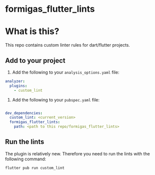 # formigas_flutter_lints



# What is this?

This repo contains custom linter rules for dart/flutter projects.

## Add to your project

1. Add the following to your `analysis_options.yaml` file:
```yaml
analyzer:
  plugins:
    - custom_lint
```
1. Add the following to your `pubspec.yaml` file:
```yaml

dev_dependencies:
  custom_lint: <current_version>
  formigas_flutter_lints:
    path: <path to this repo/formigas_flutter_lints>
```

## Run the lints

The plugin is relatively new. Therefore you need to run the lints with the following command:

```bash
flutter pub run custom_lint
```
